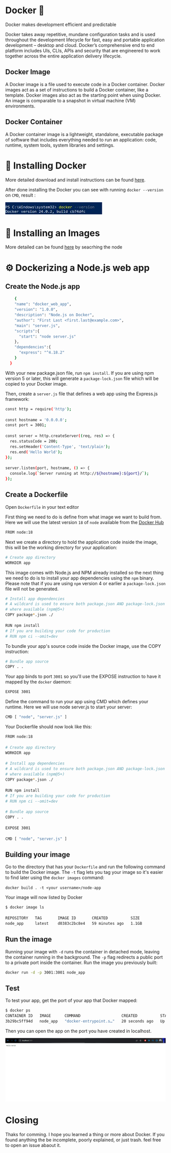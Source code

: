 # Docker 🐋

Docker makes development efficient and predictable

Docker takes away repetitive, mundane configuration tasks and is used throughout the development lifecycle for fast, easy and portable application development – desktop and cloud. Docker’s comprehensive end to end platform includes UIs, CLIs, APIs and security that are engineered to work together across the entire application delivery lifecycle.

## Docker Image

A Docker image is a file used to execute code in a Docker container. Docker images act as a set of instructions to build a Docker container, like a template. Docker images also act as the starting point when using Docker. An image is comparable to a snapshot in virtual machine (VM) environments.

## Docker Container

A Docker container image is a lightweight, standalone, executable package of software that includes everything needed to run an application: code, runtime, system tools, system libraries and settings.

# 🔨 Installing Docker

More detailed download and install instructions can be found [here](https://docs.docker.com/get-docker/).

After done installing the Docker you can see with running `docker --version` on `CMD`, result :

![image](image/doecker%20version.JPG)

# 🔨 Installing an Images
More detailed can be found [here](https://hub.docker.com/_/node) by seacrhing the node

 # ⚙️ Dockerizing a Node.js web app
## Create the Node.js app

```bash
    {
    "name": "docker_web_app",
    "version": "1.0.0",
    "description": "Node.js on Docker",
    "author": "First Last <first.last@example.com>",
    "main": "server.js",
    "scripts":{
      "start": "node server.js"
    },
    "dependencies":{
      "express": "^4.18.2"
    }
  }
```
With your new package.json file, run `npm install`. If you are using npm version 5 or later, this will generate a `package-lock.json` file which will be copied to your Docker image.

Then, create a `server.js` file that defines a web app using the Express.js framework:

```bash
const http = require('http');

const hostname = '0.0.0.0';
const port = 3001;

const server = http.createServer((req, res) => {
  res.statusCode = 200;
  res.setHeader('Content-Type', 'text/plain');
  res.end('Hello World');
});

server.listen(port, hostname, () => {
  console.log(`Server running at http://${hostname}:${port}/`);
});
```

## Create a Dockerfile

Open `Dockerfile` in your text editor

First thing we need to do is define  from what image we want to build from. Here we will use the latest version `18` of `node` available from the [Docker Hub](https://hub.docker.com/)

```bash
FROM node:18
```
Next we create a directory to hold the application code inside the image, this will be the working directory for your application:

```bash
# Create app directory
WORKDIR app
```
This image comes with Node.js and NPM already installed so the next thing we need to do is to install your app dependencies using the `npm` binary. Please note that if you are using `npm` version 4 or earlier a `package-lock.json` file will not be generated.


```bash
# Install app dependencies
# A wildcard is used to ensure both package.json AND package-lock.json are copied
# where available (npm@5+)
COPY package*.json ./

RUN npm install
# If you are building your code for production
# RUN npm ci --omit=dev
```

To bundle your app's source code inside the Docker image, use the COPY instruction:

```bash
# Bundle app source
COPY . .
```

Your app binds to port `3001` so you'll use the EXPOSE instruction to have it mapped by the `docker` daemon:

```bash
EXPOSE 3001
```

Define the command to run your app using CMD which defines your runtime. Here we will use node server.js to start your server:

```bash
CMD [ "node", "server.js" ]
```
Your Dockerfile should now look like this:

```bash
FROM node:18

# Create app directory
WORKDIR app

# Install app dependencies
# A wildcard is used to ensure both package.json AND package-lock.json are copied
# where available (npm@5+)
COPY package*.json ./

RUN npm install
# If you are building your code for production
# RUN npm ci --omit=dev

# Bundle app source
COPY . .

EXPOSE 3001

CMD [ "node", "server.js" ]
```

## Building your image
Go to the directory that has your `Dockerfile` and run the following command to build the Docker image. The `-t` flag lets you tag your image so it's easier to find later using the `docker images` command:

`docker build . -t <your username>/node-app`

Your image will now listed by Docker 

```bash
$ docker image ls

REPOSITORY   TAG       IMAGE ID       CREATED          SIZE
node_app     latest    d0383c2bc8e4   59 minutes ago   1.1GB
```
## Run the image

Running your image with `-d` runs the container in detached mode, leaving the container running in the background. The `-p` flag redirects a public port to a private port inside the container. Run the image you previously built:

```bash
docker run -d -p 3001:3001 node_app
```

## Test
To test your app, get the port of your app that Docker mapped:

```bash
$ docker ps
CONTAINER ID   IMAGE      COMMAND                  CREATED          STATUS          PORTS                    NAMES
3b29bc5ff94d   node_app   "docker-entrypoint.s…"   20 seconds ago   Up 19 seconds   0.0.0.0:3001->3001/tcp   lucid_shockley

```

Then you can open the app on the port you have created in localhost.

![result](image/result.JPG)

# Closing
 Thaks for comming. I hope you learned a thing or more  about Docker. If you found anything the be incomplete, poorly explained, or just trash. feel free to open an issue abaout it.


